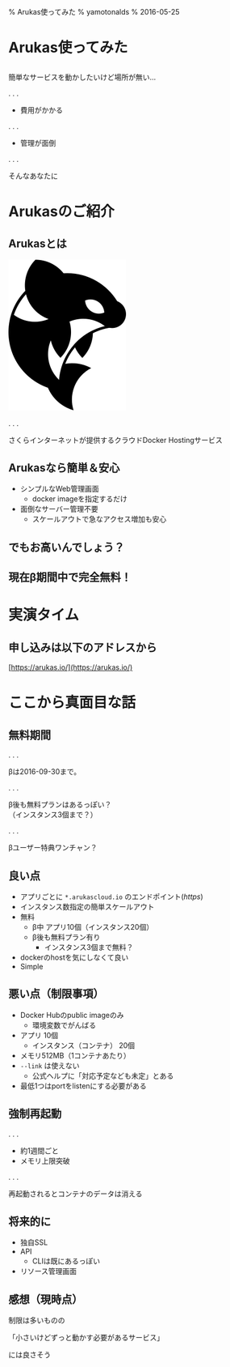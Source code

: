 % Arukas使ってみた
% yamotonalds
% 2016-05-25

# Arukas使ってみた

## 

簡単なサービスを動かしたいけど場所が無い…

. . . 

- 費用がかかる

. . . 

- 管理が面倒

. . .

そんなあなたに

# Arukasのご紹介

## Arukasとは

![](images/arukas.png)

. . . 

さくらインターネットが提供するクラウドDocker Hostingサービス

## Arukasなら簡単＆安心

- シンプルなWeb管理画面
    - docker imageを指定するだけ
- 面倒なサーバー管理不要
  - スケールアウトで急なアクセス増加も安心

## でもお高いんでしょう？

## 現在β期間中で完全無料！


# 実演タイム

## 申し込みは以下のアドレスから

[https://arukas.io/](https://arukas.io/)

# ここから真面目な話

## 無料期間

. . . 

βは2016-09-30まで。

. . . 

β後も無料プランはあるっぽい？  
（インスタンス3個まで？）

. . .

βユーザー特典ワンチャン？

## 良い点

- アプリごとに `*.arukascloud.io` のエンドポイント(*https*)
- インスタンス数指定の簡単スケールアウト
- 無料
    - β中 アプリ10個（インスタンス20個）
    - β後も無料プラン有り
        - インスタンス3個まで無料？
- dockerのhostを気にしなくて良い
- Simple


## 悪い点（制限事項）

- Docker Hubのpublic imageのみ
    - 環境変数でがんばる
- アプリ 10個
    - インスタンス（コンテナ） 20個
- メモリ512MB（1コンテナあたり）
- `--link` は使えない
    - 公式ヘルプに「対応予定なども未定」とある
- 最低1つはportをlistenにする必要がある

## 強制再起動

. . .

- 約1週間ごと
- メモリ上限突破

. . . 

再起動されるとコンテナのデータは消える

## 将来的に

- 独自SSL
- API
    - CLIは既にあるっぽい
- リソース管理画面

## 感想（現時点）

制限は多いものの

「小さいけどずっと動かす必要があるサービス」

には良さそう


